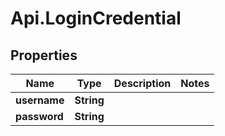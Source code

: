 # Api.LoginCredential

## Properties

Name | Type | Description | Notes
------------ | ------------- | ------------- | -------------
**username** | **String** |  | 
**password** | **String** |  | 


